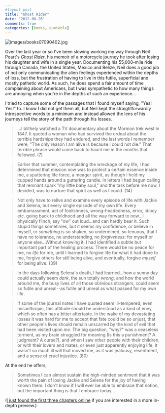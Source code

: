 ```yaml
---
#layout post
title: "Ghost Rider"
date: '2012-08-26'
comments: true
categories: [books, quotable]
---
```


![images/books07090402.jpg](images/books07090402.jpg)

Over the last year or so I've been slowing working my way through Neil Peart's _[Ghost Rider](http://www.amazon.com/Ghost-Rider-Travels-Healing-Road/dp/1550225480/)_, his memoir of a motorcycle journey he took after losing his daughter and wife in a single year. Documenting his 55,000-mile ride through Canada, the United States, Mexico and Belize, Neil does a good job of not only communicating the alien feelings experienced within the depths of loss, but the frustration of having to live in this futile, superficial and mostly pathetic world. As such, he does spend a fair amount of time complaining about Americans, but I was sympathetic to how many things are annoying when you're in the depths of such an experience...

I tried to capture some of the passages that I found myself saying, "Yes! Yes!" to. I know I did not get them all, but Neil kept the straightforwardly introspective words to a minimum and instead allowed the lens of his journeys tell the story of the path through his losses.

> ...I blithely watched a TV documentary about the Mormon trek west in 1847. It quoted a woman who had survived the ordeal about the terrible hardships they had endured, and the last words I remember were, "The only reason I am alive is because I could not die." That terrible phrase would come back to haunt me in the months that followed. (7)

> Earlier that summer, contemplating the wreckage of my life, I had determined that mission now was to protect a certain essence inside me, a sputtering life force, a meager spirit, as though I held my cupped hands around a guttering candle. In letters I had begun calling that remnant spark "my little baby soul," and the task before me now, I decided, was to nurture that spirit as well as I could. (14)

> Not only have to relive and examine every episode of life with Jackie and Selena, but every single episode of my own life. Every embarrassment, act of foolishness, wrong-headedness, error, idiocy etc. going back to childhood and all the way forward to now...I physically flinch, say "ow" out loud...and can hardly bear it. Such stupid things sometimes, but it seems my confidence, or believe in myself, or _something_ is so shaken, so undermined, so tenuous, that I have no tolerance, no understanding, no _forgiveness_: for myself or anyone else...Without knowing it, I had identified a subtle but important part of the healing process. There would be no peace for me, no _life_ for me, until I learned to forgive life for what it had done to me, forgive others for still being alive, and eventually, forgive _myself_ for being alive. (39)

> In the days following Selena's death, I had learned...how a sunny day could actually seem _dark_, the sun totally _wrong_, and how the world around me, the busy lives of all those oblivious strangers, could seem so futile and unreal--as futile and unreal as what passed for my own life.

> If some of the journal notes I have quoted seem ill-tempered, even misanthropic, this attitude should be understood as a kind of envy, which so often has a bitter aftertaste. In the wake of my devastating losses it was hard for me to accept that fate could be so unjust, that other people's lives should remain unscarred by the kind of evil that had been visited upon _me_. The big question, "why?" was a ceaseless torment, as my brain struggled for meaning (Is this a punishment? A judgment? A curse?), and when I saw other people with their children, or with their lovers and mates, or even just apparently enjoying life, it wasn't so much ill will that moved me, as it was jealousy, resentment, and a sense of cruel injustice. (80)

At the end he offers,

> Sometimes I can almost sustain the high-minded sentiment that it was worth the pain of losing Jackie and Selena for the joy of having known them. I don't know if I will ever be able to embrace that notion, but the important thing is that I embrace today...

([I just found the first three chapters online](http://www.cygnus-x1.net/links/rush/peart-ghost-rider.php) if you are interested in a more in-depth preview.)